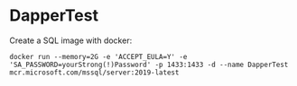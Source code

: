 # DapperTest

Create a SQL image with docker:

```
docker run --memory=2G -e 'ACCEPT_EULA=Y' -e 'SA_PASSWORD=yourStrong(!)Password' -p 1433:1433 -d --name DapperTest mcr.microsoft.com/mssql/server:2019-latest
```
